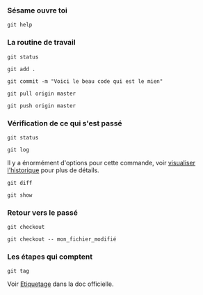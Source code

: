 ### Sésame ouvre toi

	git help

### La routine de travail

	git status

	git add .

	git commit -m "Voici le beau code qui est le mien"

	git pull origin master

	git push origin master



### Vérification de ce qui s'est passé

	git status

	git log

Il y a énormément d'options pour cette commande, voir [visualiser l'historique](https://git-scm.com/book/fr/v2/Les-bases-de-Git-Visualiser-l%E2%80%99historique-des-validations)
pour plus de détails.

	git diff

	git show

### Retour vers le passé

	git checkout

	git checkout -- mon_fichier_modifié

### Les étapes qui comptent

	git tag

Voir [Etiquetage](https://git-scm.com/book/fr/v2/Les-bases-de-Git-%C3%89tiquetage)
dans la doc officielle.